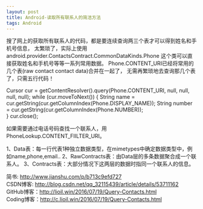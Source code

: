 ```yaml
---
layout: post
title: Android-读取所有联系人的简洁方法
tags: Android
---
```

搜了网上的获取所有联系人的代码，都是要连续查询两三个表才可以得到姓名和手机号信息，
太繁琐了，实际上使用android.provider.ContactsContract.CommonDataKinds.Phone
这个类可以直接获取姓名和手机号等等一系列常用数据。
Phone.CONTENT_URI已经将常用的几个表(raw contact contact data)合并在一起了，
无需再繁琐地去查询那几个表了，只需五行代码！

Cursor cur = getContentResolver().query(Phone.CONTENT_URI, null, null, null, null);
while (cur.moveToNext()) {
	String name = cur.getString(cur.getColumnIndex(Phone.DISPLAY_NAME));
	String number = cur.getString(cur.getColumnIndex(Phone.NUMBER));	
}
cur.close();

如果需要通过电话号码查找一个联系人，用PhoneLookup.CONTENT_FIILTER_URI。

1、Data表：每一行代表1种独立数据类型，在mimetypes中确定数据类型中，例如name,phone,email..
2、RawContracts表：由Data层的多条数据聚合成一个联系人。
3、Contracts表：大部分情况下这两层的数据时指同一个联系人的信息。

简书: http://www.jianshu.com/p/b713c9efd727   
CSDN博客: http://blog.csdn.net/qq_32115439/article/details/53711162  
GitHub博客：http://lioil.win/2016/07/19/Query-Contacts.html   
Coding博客：http://c.lioil.win/2016/07/19/Query-Contacts.html
